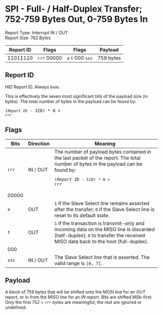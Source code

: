 
# SPI - Full- / Half-Duplex Transfer; 752-759 Bytes Out, 0-759 Bytes In
Report Type: Interrupt IN / OUT<br />
Report Size: 762 Bytes

| Report ID | Flags | Flags | Payload |
|-----------|-------|-------|---------|
| 11011110 | `rrr`&nbsp;00000 | `a`&nbsp;`t`&nbsp;000&nbsp;`sss` | 759 bytes |

## Report ID
HID Report ID.  Always `0xde`.

This is effectively the seven most significant bits of the payload size (in bytes).  The total number of bytes in the payload can be found by: <pre>(*`Report ID`* - 128) * 8 + *`rrr`*</pre>

## Flags
| Bits  | Direction | Meaning |
|-------|-----------|---------|
| `rrr` | IN / OUT  | The number of payload bytes contained in the last packet of the report.  The total number of bytes in the payload can be found by: <pre>(*`Report ID`* - 128) * 8 + *`rrr`*</pre> |
| 00000 |          |                                                                       |
| `a`   | OUT      | `1` if the Slave Select line remains asserted after the transfer; `0` if the Slave Select line is reset to its default state. |
| `t`   | OUT      | `1` if the transaction is transmit-only and incoming data on the MISO line is discarded (half-duplex); `0` to transfer the received MISO data back to the host (full-duplex). |
| 000   |          |                                                                       |
| `sss` | IN / OUT | The Slave Select line that is asserted.  The valid range is `[0, 7]`. |

## Payload
A block of 759 bytes that will be shifted onto the MOSI line for an *OUT* report, or in from the MISO line for an *IN* report.  Bits are shifted MSb-first.  Only the first 752 + *`rrr`* bytes are meaningful, the rest are ignored or undefined.
